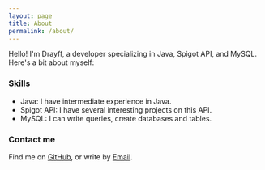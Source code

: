 ```yaml
---
layout: page
title: About
permalink: /about/
---
```


Hello! I'm Drayff, a developer specializing in Java, Spigot API, and MySQL. Here's a bit about myself:

### Skills

- Java: I have intermediate experience in Java.
- Spigot API: I have several interesting projects on this API.
- MySQL: I can write queries, create databases and tables.

### Contact me

Find me on [GitHub](https://github.com/Drayff), or write by [Email](mailto:andrew.motrych@gmail.com).

